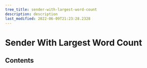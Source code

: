 ```yaml
---
tree_title: sender-with-largest-word-count
description: description
last_modified: 2022-06-09T21:23:28.2328
---
```


# Sender With Largest Word Count

## Contents
